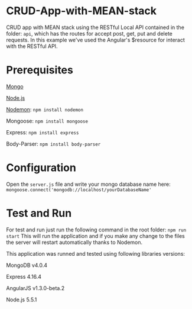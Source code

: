 # CRUD-App-with-MEAN-stack
CRUD app with MEAN stack using the RESTful Local API contained in the folder: `api`, which has the routes for accept post, get, put and delete requests. In this example we've used the Angular's $resource for interact with the RESTful API.

# Prerequisites
[Mongo](https://docs.mongodb.com/manual/installation/)

[Node.js](https://nodejs.org/en/download/package-manager/)

[Nodemon](https://nodemon.io/): `npm install nodemon`

Mongoose: `npm install mongoose`

Express: `npm install express`

Body-Parser: `npm install body-parser`

# Configuration
Open the `server.js` file  and write your mongo database name here:
`mongoose.connect('mongodb://localhost/yourDatabaseName'`

# Test and Run
For test and run just run the following command in the root folder:
`npm run start`
This will run the application and if you make any change to the files the server will restart automatically thanks to Nodemon.

This application was runned and tested using following libraries versions:

MongoDB v4.0.4

Express 4.16.4

AngularJS v1.3.0-beta.2

Node.js 5.5.1
